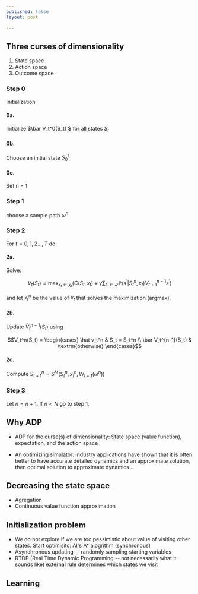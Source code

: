 ```yaml
---
published: false
layout: post

---
```



## Three curses of dimensionality

1. State space
1. Action space
1. Outcome space


### Step 0

Initialization

#### 0a. 
  Initialize $\bar V_t^0(S_t) $ for all states $S_t$

#### 0b. 
  Choose an initial state $S_0^1$

#### 0c. 
  Set n = 1

### Step 1

choose a sample path $\omega^n$

### Step 2

For $t = 0, 1, 2 ... , T$ do:

#### 2a. 
  Solve: 
 
$$V_t(S_t) = \max_{x_t \in \chi_t} \left(C(S_t, x_t) + \gamma \sum_{s^{\prime} \in \mathcal{S}} \mathbb{P}(s^{\prime} | S_t^n, x_t) V_{t+1}^{n-1} s^{\prime} \right)$$

  and let $x^n_t$ be the value of $x_t$ that solves the maximization (argmax).  

####  2b. 
  
  Update $\bar V_t^{n-1}(S_t)$ using 


$$V_t^n(S_t) = \begin{cases} 
\hat v_t^n & S_t = S_t^n \\
\bar V_t^{n-1}(S_t) & \textrm{otherwise} 
\end{cases}$$

#### 2c. 
  
  Compute  $S^n_{t+1} = S^M(S_t^n, x^n_t, W_{t+1}(\omega^n))$

### Step 3

Let $n = n+1$.  If $n < N$ go to step 1.  


## Why ADP

* ADP for the curse(s) of dimensionality: State space (value function), expectation, and the action space

* An optimizing simulator: Industry applications have shown that it is often better to have accurate detailed dynamics and an approximate solution, then optimal solution to approximate dynamics...


## Decreasing the state space

* Agregation
* Continuous value function approximation

## Initialization problem 

* We do not explore if we are too pessimistic about value of visiting other states.  Start optimisitc: AI's A* alogrithm (synchronous)
* Asynchronous updating -- randomly sampling starting variables
* RTDP (Real Time Dynamic Programming -- not necessarily what it sounds like) external rule determines which states we visit

## Learning



